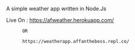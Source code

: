 ﻿A simple weather app written in Node.Js

Live On : https://afweather.herokuapp.com/ 

          OR
          
          https://weatherapp.affanthebess.repl.co/
